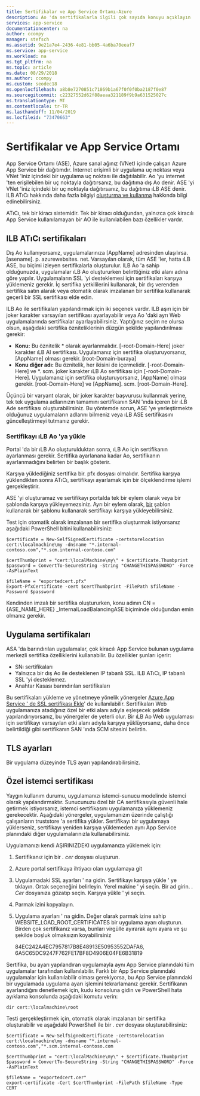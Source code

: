 ```yaml
---
title: Sertifikalar ve App Service Ortamı-Azure
description: Ao 'da sertifikalarla ilgili çok sayıda konuyu açıklayın
services: app-service
documentationcenter: na
author: ccompy
manager: stefsch
ms.assetid: 9e21a7e4-2436-4e81-bb05-4a6ba70eeaf7
ms.service: app-service
ms.workload: na
ms.tgt_pltfrm: na
ms.topic: article
ms.date: 08/29/2018
ms.author: ccompy
ms.custom: seodec18
ms.openlocfilehash: a8b8e7270851c71869b1a67f0f0f0ba2187f0e87
ms.sourcegitcommit: c22327552d62f88aeaa321189f9b9a631525027c
ms.translationtype: MT
ms.contentlocale: tr-TR
ms.lasthandoff: 11/04/2019
ms.locfileid: "73470663"
---
```

# <a name="certificates-and-the-app-service-environment"></a>Sertifikalar ve App Service Ortamı 

App Service Ortamı (ASE), Azure sanal ağınız (VNet) içinde çalışan Azure App Service bir dağıtımdır. İnternet erişimli bir uygulama uç noktası veya VNet 'iniz içindeki bir uygulama uç noktası ile dağıtılabilir. Ao 'yu internet 'ten erişilebilen bir uç noktayla dağıtırsanız, bu dağıtıma dış Ao denir. ASE 'yi VNet 'iniz içindeki bir uç noktayla dağıtırsanız, bu dağıtıma ıLB ASE denir. ILB ATıCı hakkında daha fazla bilgiyi [oluşturma ve kullanma](https://docs.microsoft.com/azure/app-service/environment/create-ilb-ase) hakkında bilgi edinebilirsiniz.

ATıCı, tek bir kiracı sistemidir. Tek bir kiracı olduğundan, yalnızca çok kiracılı App Service kullanılamayan bir AO ile kullanılabilen bazı özellikler vardır. 

## <a name="ilb-ase-certificates"></a>ILB ATıCı sertifikaları 

Dış Ao kullanıyorsanız, uygulamalarınıza [AppName] adresinden ulaşılırsa. [asename]. p. azurewebsites. net. Varsayılan olarak, tüm ASE 'ler, hatta ıLB ASE, bu biçimi izleyen sertifikalarla oluşturulur. ILB Ao 'a sahip olduğunuzda, uygulamalar ıLB Ao oluştururken belirttiğiniz etki alanı adına göre yapılır. Uygulamaların SSL 'yi desteklemesi için sertifikaları karşıya yüklemeniz gerekir. İç sertifika yetkililerini kullanarak, bir dış verenden sertifika satın alarak veya otomatik olarak imzalanan bir sertifika kullanarak geçerli bir SSL sertifikası elde edin. 

ILB Ao ile sertifikaları yapılandırmak için iki seçenek vardır.  ILB aşırı için bir joker karakter varsayılan sertifikası ayarlayabilir veya Ao 'daki ayrı Web uygulamalarında sertifikalar ayarlayabilirsiniz.  Yaptığınız seçim ne olursa olsun, aşağıdaki sertifika özniteliklerinin düzgün şekilde yapılandırılması gerekir:

- **Konu:** Bu öznitelik * olarak ayarlanmalıdır. [-root-Domain-Here] joker karakter ıLB AI sertifikası. Uygulamanız için sertifika oluşturuyorsanız, [AppName] olması gerekir. [root-Domain-buraya]
- **Konu diğer adı:** Bu öznitelik, her ikisini de içermelidir. [-root-Domain-Here] ve *. scm. joker karakter ıLB Ao sertifikası için [-root-Domain-Here]. Uygulamanız için sertifika oluşturuyorsanız, [AppName] olması gerekir. [root-Domain-Here] ve [AppName]. scm. [root-Domain-Here].

Üçüncü bir varyant olarak, bir joker karakter başvurusu kullanmak yerine, tek tek uygulama adlarınızın tamamını sertifikanın SAN 'ında içeren bir ıLB Ade sertifikası oluşturabilirsiniz. Bu yöntemde sorun, ASE 'ye yerleştirmekte olduğunuz uygulamaların adlarını bilmeniz veya ıLB ASE sertifikasını güncelleştirmeyi tutmanız gerekir.

### <a name="upload-certificate-to-ilb-ase"></a>Sertifikayı ıLB Ao 'ya yükle 

Portal 'da bir ıLB Ao oluşturulduktan sonra, ıLB Ao için sertifikanın ayarlanması gerekir. Sertifika ayarlanana kadar Ao, sertifikanın ayarlanmadığını belirten bir başlık gösterir.  

Karşıya yüklediğiniz sertifika bir. pfx dosyası olmalıdır. Sertifika karşıya yüklendikten sonra ATıCı, sertifikayı ayarlamak için bir ölçeklendirme işlemi gerçekleştirir. 

ASE 'yi oluşturamaz ve sertifikayı portalda tek bir eylem olarak veya bir şablonda karşıya yükleyemezsiniz. Ayrı bir eylem olarak, [bir](./create-from-template.md) şablon kullanarak bir şablonu kullanarak sertifikayı karşıya yükleyebilirsiniz.  

Test için otomatik olarak imzalanan bir sertifika oluşturmak istiyorsanız aşağıdaki PowerShell bitini kullanabilirsiniz:

    $certificate = New-SelfSignedCertificate -certstorelocation cert:\localmachine\my -dnsname "*.internal-contoso.com","*.scm.internal-contoso.com"

    $certThumbprint = "cert:\localMachine\my\" + $certificate.Thumbprint
    $password = ConvertTo-SecureString -String "CHANGETHISPASSWORD" -Force -AsPlainText

    $fileName = "exportedcert.pfx"
    Export-PfxCertificate -cert $certThumbprint -FilePath $fileName -Password $password     
Kendinden imzalı bir sertifika oluştururken, konu adının CN = {ASE_NAME_HERE} _InternalLoadBalancingASE biçiminde olduğundan emin olmanız gerekir.

## <a name="application-certificates"></a>Uygulama sertifikaları 

ASA 'da barındırılan uygulamalar, çok kiracılı App Service bulunan uygulama merkezli sertifika özelliklerini kullanabilir. Bu özellikler şunları içerir:  

- SNı sertifikaları 
- Yalnızca bir dış Ao ile desteklenen IP tabanlı SSL.  ILB ATıCı, IP tabanlı SSL 'yi desteklemez.
- Anahtar Kasası barındırılan sertifikaları 

Bu sertifikaları yükleme ve yönetmeye yönelik yönergeler [Azure App Service ' de SSL sertifikası Ekle](../configure-ssl-certificate.md)' de kullanılabilir.  Sertifikaları Web uygulamanıza atadığınız özel bir etki alanı adıyla eşleşecek şekilde yapılandırıyorsanız, bu yönergeler de yeterli olur. Bir ıLB Ao Web uygulaması için sertifikayı varsayılan etki alanı adıyla karşıya yüklüyorsanız, daha önce belirtildiği gibi sertifikanın SAN 'ında SCM sitesini belirtin. 

## <a name="tls-settings"></a>TLS ayarları 

Bir uygulama düzeyinde TLS ayarı yapılandırabilirsiniz.  

## <a name="private-client-certificate"></a>Özel istemci sertifikası 

Yaygın kullanım durumu, uygulamanızı istemci-sunucu modelinde istemci olarak yapılandırmaktır. Sunucunuzu özel bir CA sertifikasıyla güvenli hale getirmek istiyorsanız, istemci sertifikasını uygulamanıza yüklemeniz gerekecektir.  Aşağıdaki yönergeler, uygulamanızın üzerinde çalıştığı çalışanların truststore 'a sertifika yükler. Sertifikayı bir uygulamaya yüklerseniz, sertifikayı yeniden karşıya yüklemeden aynı App Service planındaki diğer uygulamalarınızla kullanabilirsiniz.

Uygulamanızı kendi AŞIRINIZDEKI uygulamanıza yüklemek için:

1. Sertifikanız için bir *. cer* dosyası oluşturun. 
2. Azure portal sertifikaya ihtiyacı olan uygulamaya git
3. Uygulamadaki SSL ayarları ' na gidin. Sertifikayı karşıya yükle ' ye tıklayın. Ortak seçeneğini belirleyin. Yerel makine ' yi seçin. Bir ad girin. *. Cer* dosyanıza gözatıp seçin. Karşıya yükle ' yi seçin. 
4. Parmak izini kopyalayın.
5. Uygulama ayarları ' na gidin. Değer olarak parmak izine sahip WEBSITE_LOAD_ROOT_CERTIFICATES bir uygulama ayarı oluşturun. Birden çok sertifikanız varsa, bunları virgülle ayırarak aynı ayara ve şu şekilde boşluk olmaksızın koyabilirsiniz 

    84EC242A4EC7957817B8E48913E50953552DAFA6, 6A5C65DC9247F762FE17BF8D4906E04FE6B31819

Sertifika, bu ayarı yapılandıran uygulamayla aynı App Service planındaki tüm uygulamalar tarafından kullanılabilir. Farklı bir App Service planındaki uygulamalar için kullanılabilir olması gerekiyorsa, bu App Service planındaki bir uygulamada uygulama ayarı işlemini tekrarlamanız gerekir. Sertifikanın ayarlandığını denetlemek için, kudu konsoluna gidin ve PowerShell hata ayıklama konsolunda aşağıdaki komutu verin:

    dir cert:\localmachine\root

Testi gerçekleştirmek için, otomatik olarak imzalanan bir sertifika oluşturabilir ve aşağıdaki PowerShell ile bir *. cer* dosyası oluşturabilirsiniz: 

    $certificate = New-SelfSignedCertificate -certstorelocation cert:\localmachine\my -dnsname "*.internal-contoso.com","*.scm.internal-contoso.com

    $certThumbprint = "cert:\localMachine\my\" + $certificate.Thumbprint
    $password = ConvertTo-SecureString -String "CHANGETHISPASSWORD" -Force -AsPlainText

    $fileName = "exportedcert.cer"
    export-certificate -Cert $certThumbprint -FilePath $fileName -Type CERT

